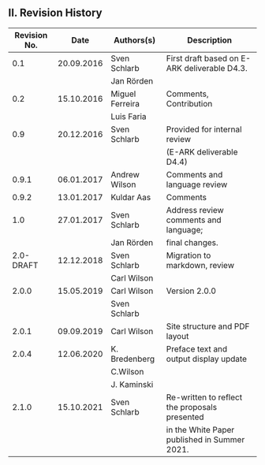 
## II. Revision History

| Revision No. | Date       | Authors(s)                       | Description                                   |
|--------------|------------|----------------------------------|-----------------------------------------------|
| 0.1          | 20.09.2016 | Sven Schlarb                     | First draft based on E-ARK deliverable D4.3.  |
|              |            | Jan Rörden                       |                                               |
| 0.2          | 15.10.2016 | Miguel Ferreira                  | Comments, Contribution                        |
|              |            | Luis Faria                       |                                               |
| 0.9          | 20.12.2016 | Sven Schlarb                     | Provided for internal review                  |
|              |            |                                  | (E-ARK deliverable D4.4)                      |
| 0.9.1        | 06.01.2017 | Andrew Wilson                    | Comments and language review                  |
| 0.9.2        | 13.01.2017 | Kuldar Aas                       | Comments                                      |
| 1.0          | 27.01.2017 | Sven Schlarb                     | Address review comments and language;         |
|              |            | Jan Rörden                       | final changes.                                |
| 2.0-DRAFT    | 12.12.2018 | Sven Schlarb                     | Migration to markdown, review                 |
|              |            | Carl Wilson                      |                                               |
| 2.0.0        | 15.05.2019 | Carl Wilson                      | Version 2.0.0                                 |
|              |            | Sven Schlarb                     |                                               |
| 2.0.1        | 09.09.2019 | Carl Wilson                      | Site structure and PDF layout                 |
| 2.0.4        | 12.06.2020 | K. Bredenberg                    | Preface text and output display update        |
|              |            | C.Wilson                         |                                               |
|              |            | J. Kaminski                      |                                               |
| 2.1.0        | 15.10.2021 | Sven Schlarb                     | Re-written to reflect the proposals presented |
|              |            |                                  | in the White Paper published in Summer 2021.  |
